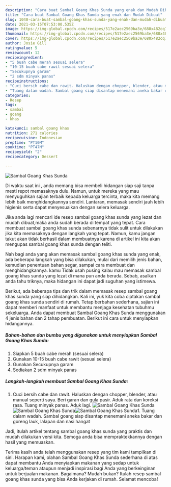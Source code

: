 ```yaml
---
description: "Cara buat Sambal Goang Khas Sunda yang enak dan Mudah Dibuat"
title: "Cara buat Sambal Goang Khas Sunda yang enak dan Mudah Dibuat"
slug: 1040-cara-buat-sambal-goang-khas-sunda-yang-enak-dan-mudah-dibuat
date: 2021-03-15T07:53:00.535Z
image: https://img-global.cpcdn.com/recipes/517e2aec2569ba3e/680x482cq70/sambal-goang-khas-sunda-foto-resep-utama.jpg
thumbnail: https://img-global.cpcdn.com/recipes/517e2aec2569ba3e/680x482cq70/sambal-goang-khas-sunda-foto-resep-utama.jpg
cover: https://img-global.cpcdn.com/recipes/517e2aec2569ba3e/680x482cq70/sambal-goang-khas-sunda-foto-resep-utama.jpg
author: Josie Gill
ratingvalue: 5
reviewcount: 12
recipeingredient:
- "5 buah cabe merah sesuai selera"
- "10-15 buah cabe rawit sesuai selera"
- "Secukupnya garam"
- "2 sdm minyak panas"
recipeinstructions:
- "Cuci bersih cabe dan rawit. Haluskan dengan chopper, blender, atau manual seperti saya. Beri garan dan gula pasir. Aduk rata dan koreksi rasa. Tuang minyak panas. Aduk lagi."
- "Tuang dalam wadah. Sambal goang siap disantap menemani aneka bakar dan goreng lauk, lalapan dan nasi hangat"
categories:
- Resep
tags:
- sambal
- goang
- khas

katakunci: sambal goang khas 
nutrition: 271 calories
recipecuisine: Indonesian
preptime: "PT10M"
cooktime: "PT47M"
recipeyield: "2"
recipecategory: Dessert

---
```



![Sambal Goang Khas Sunda](https://img-global.cpcdn.com/recipes/517e2aec2569ba3e/680x482cq70/sambal-goang-khas-sunda-foto-resep-utama.jpg)

Di waktu  saat ini , anda memang bisa membeli hidangan siap saji tanpa mesti repot memasaknya dulu. Namun, untuk mereka yang mau menyuguhkan sajian terbaik kepada keluarga tercinta, maka kita memang lebih baik menghidangkannya sendiri. Lantaran, memasak sendiri jauh lebih higienis serta dapat menyesuaikan dengan selera keluarga.

Jika anda lagi mencari ide resep sambal goang khas sunda yang lezat dan mudah dibuat,maka anda sudah berada di tempat yang tepat. Cara membuat sambal goang khas sunda  sebenarnya tidak sulit untuk dilakukan jika kita memasaknya dengan langkah yang tepat. Namun, kamu jangan takut akan tidak berhasil dalam membuatnya 
karena di artikel ini kita akan mengupas sambal goang khas sunda dengan teliti.  



Nah bagi anda yang akan memasak sambal goang khas sunda yang enak, ada beberapa langkah yang bisa dilakukan, mulai dari memilih jenis bahan, kemudian penentuan bahan segar, sampai cara membuat dan menghidangkannya. kamu Tidak usah pusing kalau mau memasak sambal goang khas sunda yang lezat di mana pun anda berada. Sebab, asalkan anda  tahu triknya, maka hidangan ini dapat jadi suguhan yang istimewa.

Berikut, ada beberapa tips dan trik dalam memasak resep sambal goang khas sunda yang siap dihidangkan. Kali ini, yuk kita coba ciptakan sambal goang khas sunda sendiri di rumah. Tetap berbahan sederhana, sajian ini dapat memberi manfaat untuk membantu menjaga kesehatan tubuhmu sekeluarga. Anda dapat membuat Sambal Goang Khas Sunda menggunakan 4 jenis bahan dan 2 tahap pembuatan. Berikut ini cara untuk menyiapkan hidangannya.

<!--inarticleads1-->

##### Bahan-bahan dan bumbu yang digunakan untuk menyiapkan Sambal Goang Khas Sunda:

1. Siapkan 5 buah cabe merah (sesuai selera)
1. Gunakan 10-15 buah cabe rawit (sesuai selera)
1. Gunakan Secukupnya garam
1. Sediakan 2 sdm minyak panas




<!--inarticleads2-->

##### Langkah-langkah membuat Sambal Goang Khas Sunda:

1. Cuci bersih cabe dan rawit. Haluskan dengan chopper, blender, atau manual seperti saya. Beri garan dan gula pasir. Aduk rata dan koreksi rasa. Tuang minyak panas. Aduk lagi.
<img src="https://img-global.cpcdn.com/steps/ec630c43adde0de0/160x128cq70/sambal-goang-khas-sunda-langkah-memasak-1-foto.jpg" alt="Sambal Goang Khas Sunda"><img src="https://img-global.cpcdn.com/steps/cf49065ad50b670d/160x128cq70/sambal-goang-khas-sunda-langkah-memasak-1-foto.jpg" alt="Sambal Goang Khas Sunda"><img src="https://img-global.cpcdn.com/steps/de5c76ce032414d6/160x128cq70/sambal-goang-khas-sunda-langkah-memasak-1-foto.jpg" alt="Sambal Goang Khas Sunda">1. Tuang dalam wadah. Sambal goang siap disantap menemani aneka bakar dan goreng lauk, lalapan dan nasi hangat




Jadi, itulah artikel tentang  sambal goang khas sunda  yang praktis dan mudah dilakukan versi kita. Semoga anda bisa mempraktekkannya dengan hasil yang memuaskan. 

Terima kasih anda telah menggunakan resep yang tim kami tampilkan di sini. Harapan kami, olahan  Sambal Goang Khas Sunda sederhana di atas dapat membantu Anda menyiapkan makanan yang sedap untuk keluarga/teman ataupun menjadi inspirasi bagi Anda yang berkeinginan untuk berjualan makanan. Bagaimana? Mudah bukan? Itulah resep sambal goang khas sunda yang bisa Anda kerjakan di rumah. Selamat mencoba!

